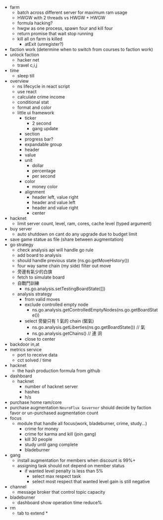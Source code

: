 - farm
  - batch across different server for maximum ram usage
  - HWGW with 2 threads vs HWGW + HWGW
  - formula hacking?
  - hwgw as one process, spawn four and kill four
  - return promise that wait stop running
  - kill all on farm is killed
    - atExit (unregister?)
- faction work (determine when to switch from courses to faction work)
- unlock faction
  - hacker net
  - travel c,i,j
- time
  - sleep till
- overview
  - ns lifecycle in react script
  - use react
  - calculate crime income
  - conditional stat
  - format and color
  - little ui framework
    - ticker
      - 2 second
      - gang update
    - section
    - progress bar?
    - expandable group
    - header
    - value
    - unit
      - dollar
      - percentage
      - per second
    - color
      - money color
    - alignment
      - header left, value right
      - header and value left
      - header and value right
      - center
- hacknet
  - limit server count, level, ram, cores, cache level (typed argument)
- buy server
  - auto shutdown on cant do any upgrade due to budget limit
- save game statue as file (share between augmentation)
- go strategy
  - check analysis api will handle go rule
  - add board to analysis
  - should handle previous state (ns.go.getMoveHistory())
  - four way same chain (my side) filter out move
  - 旁邊有氣少的白旗
  - fetch to simulate board
  - 自戰鬥訓練
    - ns.go.analysis.setTestingBoardState([])
  - analysis strategy
    - from valid moves
    - exclude controlled empty node
      - ns.go.analysis.getControlledEmptyNodes(ns.go.getBoardState())
    - select 旁變只有 1 氣的 chain (緊氣)
      - ns.go.analysis.getLiberties(ns.go.getBoardState()) // 氣
      - ns.go.analysis.getChains() // 連 洞
    - close to center
- backdoor in,at
- metrics service
  - port to receive data
  - cct solved / time
- hacknet
  - the hash production formula from github
- dashboard
  - hacknet
    - number of hacknet server
    - hashes
    - h/s
- purchase home ram/core
- purchase augmentation `NeuroFlux Governor` should decide by faction favor or un-purchased augmentation count
- focus
  - module that handle all focus(work, bladeburner, crime, study...)
    - crime for money
    - crime for karma and kill (join gang)
    - kill 30 people
    - study until gang complete
    - bladeburner
- gang
  - install augmentation for members when discount is 99%+
  - assigning task should not depend on member status
    - if wanted level penalty is less than 5%
      - select max respect task
      - select most respect that wanted level gain is still negative
- channel
  - message broker that control topic capacity
- bladeburner
  - dashboard show operation time reduce%
- rm
  - tab to extend *